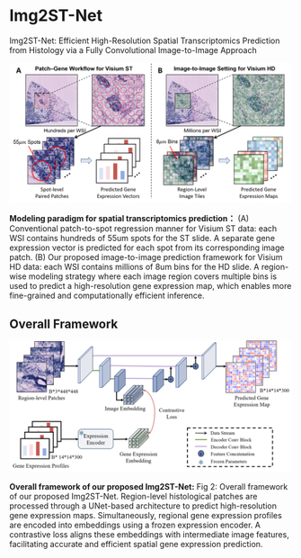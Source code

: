 # Img2ST-Net
Img2ST-Net: Efficient High-Resolution Spatial Transcriptomics Prediction from Histology via a Fully Convolutional Image-to-Image Approach

![Figure1_demo](./fig/Figure1_demo.png)

**Modeling paradigm for spatial transcriptomics prediction：** (A) Conventional patch-to-spot regression manner for Visium ST data: each WSI contains hundreds of 55um spots for the ST slide. A separate gene expression vector is predicted for each spot from its corresponding image patch. (B) Our proposed image-to-image prediction framework for Visium HD data: each WSI contains millions of 8um  bins for the HD slide. A region-wise modeling strategy where each image region covers multiple bins is used to predict a high-resolution gene expression map, which enables more fine-grained and computationally efficient inference.

## Overall Framework

![Figure2_framework](./fig/Figure2_framework.png)

**Overall framework of our proposed Img2ST-Net:** Fig 2: Overall framework of our proposed Img2ST-Net. Region-level histological patches are processed through a UNet-based architecture to predict high-resolution gene expression maps. Simultaneously, regional gene expression profiles are encoded into embeddings using a frozen expression encoder. A contrastive loss aligns these embeddings with intermediate image features, facilitating accurate and efficient spatial gene expression prediction.